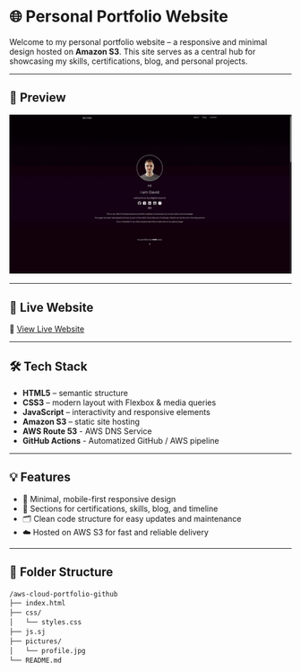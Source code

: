 # 🌐 Personal Portfolio Website

Welcome to my personal portfolio website – a responsive and minimal design hosted on **Amazon S3**. This site serves as a central hub for showcasing my skills, certifications, blog, and personal projects.

---

## 📸 Preview

![Portfolio Preview](pictures/website_preview.gif)  

---

## 🚀 Live Website

🔗 [View Live Website](http://your-bucket-name.s3-website-region.amazonaws.com)  

---

## 🛠 Tech Stack

- **HTML5** – semantic structure
- **CSS3** – modern layout with Flexbox & media queries
- **JavaScript** – interactivity and responsive elements
- **Amazon S3** – static site hosting
-  **AWS Route 53** - AWS DNS Service
-  **GitHub Actions**  - Automatized GitHub / AWS pipeline

---

## 💡 Features

- 🎨 Minimal, mobile-first responsive design
- 🧠 Sections for certifications, skills, blog, and timeline
- 🗂️ Clean code structure for easy updates and maintenance
- ☁️ Hosted on AWS S3 for fast and reliable delivery

---

## 📁 Folder Structure

```bash
/aws-cloud-portfolio-github
├── index.html
├── css/
│   └── styles.css
├── js.sj   
├── pictures/
│   └── profile.jpg
└── README.md
